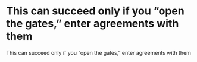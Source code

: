 # This can succeed only if you “open the gates,” enter agreements with them

This can succeed only if you “open the gates,” enter agreements with them